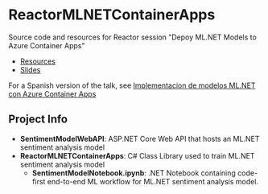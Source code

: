# ReactorMLNETContainerApps
Source code and resources for Reactor session "Depoy ML.NET Models to Azure Container Apps"

- [Resources](http://lqdev.me/presentations/reactor-mlnet-container-apps.html)
- [Slides](./DeployMLNETModelsAzureContainerApps.pdf)

For a Spanish version of the talk, see [Implementacion de modelos ML.NET con Azure Container Apps](http://lqdev.me/presentations/mlnet-globalai-2022.html)

## Project Info

- **SentimentModelWebAPI**: ASP.NET Core Web API that hosts an ML.NET sentiment analysis model
- **ReactorMLNETContainerApps**: C# Class Library used to train ML.NET sentiment analysis model
    - **SentimentModelNotebook.ipynb**: .NET Notebook containing code-first end-to-end ML workflow for ML.NET sentiment analysis model.

